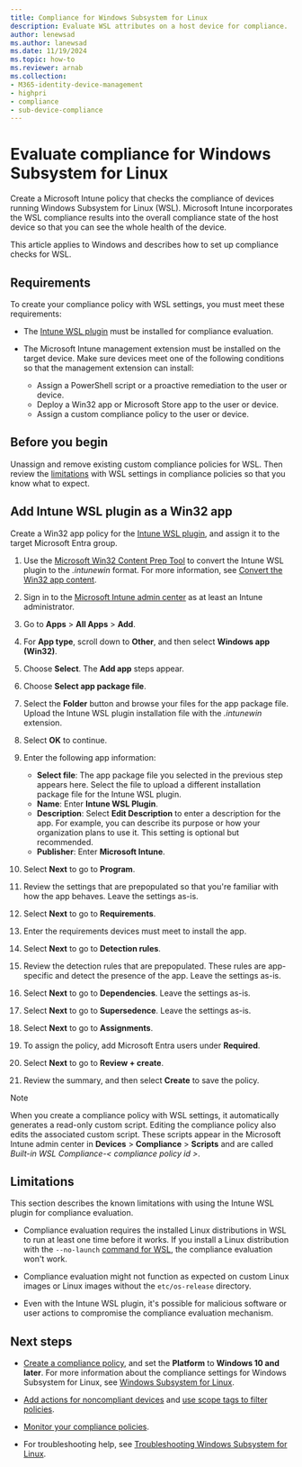 ```yaml
---
title: Compliance for Windows Subsystem for Linux
description: Evaluate WSL attributes on a host device for compliance.
author: lenewsad
ms.author: lanewsad
ms.date: 11/19/2024
ms.topic: how-to
ms.reviewer: arnab
ms.collection:
- M365-identity-device-management
- highpri
- compliance
- sub-device-compliance
---
```


# Evaluate compliance for Windows Subsystem for Linux  

Create a Microsoft Intune policy that checks the compliance of devices running Windows Subsystem for Linux (WSL). Microsoft Intune incorporates the WSL compliance results into the overall compliance state of the host device so that you can see the whole health of the device.

This article applies to Windows and describes how to set up compliance checks for WSL.  

## Requirements

To create your compliance policy with WSL settings, you must meet these requirements:

- The [Intune WSL plugin](https://go.microsoft.com/fwlink/?linkid=2296896) must be installed for compliance evaluation.

- The Microsoft Intune management extension must be installed on the target device. Make sure devices meet one of the following conditions so that the management extension can install:

   - Assign a PowerShell script or a proactive remediation to the user or device.
   - Deploy a Win32 app or Microsoft Store app to the user or device.
   - Assign a custom compliance policy to the user or device.

## Before you begin

Unassign and remove existing custom compliance policies for WSL. Then review the [limitations](#limitations) with WSL settings in compliance policies so that you know what to expect.

## Add Intune WSL plugin as a Win32 app

Create a Win32 app policy for the [Intune WSL plugin](https://github.com/microsoft/shell-intune-samples/blame/master/Linux/WSL/IntuneWSLPluginInstaller/IntuneWSLPluginInstaller.msi), and assign it to the target Microsoft Entra group.

1. Use the [Microsoft Win32 Content Prep Tool](https://github.com/Microsoft/Microsoft-Win32-Content-Prep-Tool) to convert the Intune WSL plugin to the *.intunewin* format. For more information, see [Convert the Win32 app content](../apps/apps-win32-prepare.md#convert-the-win32-app-content).

2. Sign in to the [Microsoft Intune admin center](https://go.microsoft.com/fwlink/?linkid=2109431) as at least an Intune administrator.

3. Go to **Apps** > **All Apps** > **Add**.

4. For **App type**, scroll down to **Other**, and then select **Windows app (Win32)**.

5. Choose **Select**. The **Add app** steps appear.

6. Choose **Select app package file**.

7. Select the **Folder** button and browse your files for the app package file. Upload the Intune WSL plugin installation file with the *.intunewin* extension.

8. Select **OK** to continue.

9. Enter the following app information:
   - **Select file**: The app package file you selected in the previous step appears here. Select the file to upload a different installation package file for the Intune WSL plugin.
   - **Name**: Enter **Intune WSL Plugin**.
   - **Description**: Select **Edit Description** to enter a description for the app. For example, you can describe its purpose or how your organization plans to use it. This setting is optional but recommended.
   - **Publisher**: Enter **Microsoft Intune**.

10. Select **Next** to go to **Program**.

11. Review the settings that are prepopulated so that you're familiar with how the app behaves. Leave the settings as-is.

12. Select **Next** to go to **Requirements**.

13. Enter the requirements devices must meet to install the app.

14. Select **Next** to go to **Detection rules**.

15. Review the detection rules that are prepopulated. These rules are app-specific and detect the presence of the app. Leave the settings as-is.

16. Select **Next** to go to **Dependencies**. Leave the settings as-is.

17. Select **Next** to go to **Supersedence**. Leave the settings as-is.

18. Select **Next** to go to **Assignments**.

19. To assign the policy, add Microsoft Entra users under **Required**.

20. Select **Next** to go to **Review + create**.

21. Review the summary, and then select **Create** to save the policy.

> [!NOTE]
> When you create a compliance policy with WSL settings, it automatically generates a read-only custom script. Editing the compliance policy also edits the associated custom script. These scripts appear in the Microsoft Intune admin center in **Devices** > **Compliance** > **Scripts** and are called *Built-in WSL Compliance-< compliance policy id >*.

## Limitations

This section describes the known limitations with using the Intune WSL plugin for compliance evaluation.

- Compliance evaluation requires the installed Linux distributions in WSL to run at least one time before it works. If you install a Linux distribution with the `--no-launch` [command for WSL](/windows/wsl/basic-commands), the compliance evaluation won't work.

- Compliance evaluation might not function as expected on custom Linux images or Linux images without the `etc/os-release` directory.

- Even with the Intune WSL plugin, it's possible for malicious software or user actions to compromise the compliance evaluation mechanism.

## Next steps

- [Create a compliance policy](create-compliance-policy.md#create-the-policy), and set the **Platform** to **Windows 10 and later**. For more information about the compliance settings for Windows Subsystem for Linux, see [Windows Subsystem for Linux](compliance-policy-create-windows.md#windows-subsystem-for-linux).

- [Add actions for noncompliant devices](actions-for-noncompliance.md) and [use scope tags to filter policies](../fundamentals/scope-tags.md).

- [Monitor your compliance policies](compliance-policy-monitor.md).

- For troubleshooting help, see [Troubleshooting Windows Subsystem for Linux](/windows/wsl/troubleshooting).
